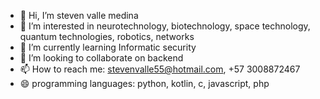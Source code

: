 - 👋 Hi, I’m steven valle medina
- 👀 I’m interested in neurotechnology, biotechnology, space technology, quantum technologies, robotics, networks
- 🌱 I’m currently learning Informatic security
- 💞️ I’m looking to collaborate on backend
- 📫 How to reach me: stevenvalle55@hotmail.com, +57 3008872467
- 😄 programming languages: python, kotlin, c, javascript, php 
